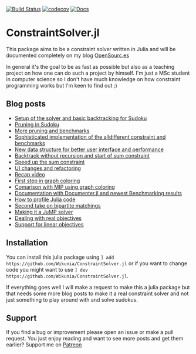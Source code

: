 [![Build Status](https://travis-ci.org/Wikunia/ConstraintSolver.jl.svg?branch=master)](https://travis-ci.org/Wikunia/ConstraintSolver.jl) [![codecov](https://codecov.io/gh/Wikunia/ConstraintSolver.jl/branch/master/graph/badge.svg)](https://codecov.io/gh/Wikunia/ConstraintSolver.jl)
[![Docs](https://img.shields.io/badge/docs-latest-blue.svg)](https://wikunia.github.io/ConstraintSolver.jl/dev)

# ConstraintSolver.jl

This package aims to be a constraint solver written in Julia and will be documented completely on my blog [OpenSourc.es](https://opensourc.es/blog/constraint-solver-1)

In general it's the goal to be as fast as possible but also as a teaching project on how one can do such a project by himself.
I'm just a MSc student in computer science so I don't have much knowledge on how constraint programming works but I'm keen to find out ;)

## Blog posts
- [Setup of the solver and basic backtracking for Sudoku](https://opensourc.es/blog/constraint-solver-1)
- [Pruning in Sudoku](https://opensourc.es/blog/constraint-solver-pruning)
- [More pruning and benchmarks](https://opensourc.es/blog/constraint-solver-pruning-benchmarking)
- [Sophisticated implementation of the alldifferent constraint and benchmarks](https://opensourc.es/blog/constraint-solver-alldifferent)
- [New data structure for better user interface and performance](https://opensourc.es/blog/constraint-solver-data-structure)
- [Backtrack without recursion and start of sum constraint](https://opensourc.es/blog/constraint-solver-backtrack-sum)
- [Speed up the sum constraint](https://opensourc.es/blog/constraint-solver-sum-speed)
- [UI changes and refactoring](https://opensourc.es/blog/constraint-solver-ui-refactor)
- [Recap video](https://opensourc.es/blog/constraint-solver-first-recap)
- [First step in graph coloring](https://opensourc.es/blog/constraint-solver-simple-graph-coloring)
- [Comarison with MIP using graph coloring](https://opensourc.es/blog/constraint-solver-mip-graph-coloring)
- [Documentation with Documenter.jl and newest Benchmarking results](https://opensourc.es/blog/constraint-solver-docs-and-benchmarks)
- [How to profile Julia code](https://opensourc.es/blog/constraint-solver-profiling)
- [Second take on bipartite matchings](https://opensourc.es/blog/constraint-solver-bipartite-matching)
- [Making it a JuMP solver](https://opensourc.es/blog/constraint-solver-jump)
- [Dealing with real objectives](https://opensourc.es/blog/constraint-solver-floats)
- [Support for linear objectives](https://opensourc.es/blog/constraint-solver-linear-objective)

## Installation
You can install this julia package using 
`] add https://github.com/Wikunia/ConstraintSolver.jl` or if you want to change code you might want to use
`] dev https://github.com/Wikunia/ConstraintSolver.jl`.

If everything goes well I will make a request to make this a julia package but that needs some more blog posts to make it a real constraint solver and not just something to play around with and solve sudokus.

## Support
If you find a bug or improvement please open an issue or make a pull request. 
You just enjoy reading and want to see more posts and get them earlier? Support me on [Patreon](https://www.patreon.com/opensources)
